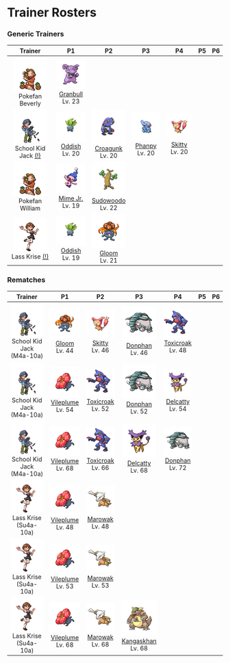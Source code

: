 # Trainer Rosters

### Generic Trainers

| Trainer | P1 | P2 | P3 | P4 | P5 | P6 |
|:-------:|:--:|:--:|:--:|:--:|:--:|:--:|
| ![Pokefan Beverly](../../assets/trainers/pokefan.png "Pokefan Beverly")<br>Pokefan Beverly | ![Granbull](../../assets/sprites/granbull/front.gif "Granbull")<br>[Granbull](../../pokemon/granbull.md/)<br>Lv. 23 |
| ![School Kid Jack (!)](../../assets/trainers/school_kid.png "School Kid Jack (!)")<br>School Kid Jack [(!)](#rematches) | ![Oddish](../../assets/sprites/oddish/front.gif "Oddish")<br>[Oddish](../../pokemon/oddish.md/)<br>Lv. 20 | ![Croagunk](../../assets/sprites/croagunk/front.gif "Croagunk")<br>[Croagunk](../../pokemon/croagunk.md/)<br>Lv. 20 | ![Phanpy](../../assets/sprites/phanpy/front.gif "Phanpy")<br>[Phanpy](../../pokemon/phanpy.md/)<br>Lv. 20 | ![Skitty](../../assets/sprites/skitty/front.gif "Skitty")<br>[Skitty](../../pokemon/skitty.md/)<br>Lv. 20 |
| ![Pokefan William](../../assets/trainers/pokefan.png "Pokefan William")<br>Pokefan William | ![Mime Jr.](../../assets/sprites/mime-jr/front.gif "Mime Jr.")<br>[Mime Jr.](../../pokemon/mime-jr.md/)<br>Lv. 19 | ![Sudowoodo](../../assets/sprites/sudowoodo/front.gif "Sudowoodo")<br>[Sudowoodo](../../pokemon/sudowoodo.md/)<br>Lv. 22 |
| ![Lass Krise (!)](../../assets/trainers/lass.png "Lass Krise (!)")<br>Lass Krise [(!)](#rematches) | ![Oddish](../../assets/sprites/oddish/front.gif "Oddish")<br>[Oddish](../../pokemon/oddish.md/)<br>Lv. 19 | ![Gloom](../../assets/sprites/gloom/front.gif "Gloom")<br>[Gloom](../../pokemon/gloom.md/)<br>Lv. 21 |


### Rematches

| Trainer | P1 | P2 | P3 | P4 | P5 | P6 |
|:-------:|:--:|:--:|:--:|:--:|:--:|:--:|
| ![School Kid Jack (M4a-10a)](../../assets/trainers/school_kid.png "School Kid Jack (M4a-10a)")<br>School Kid Jack (M4a-10a) | ![Gloom](../../assets/sprites/gloom/front.gif "Gloom")<br>[Gloom](../../pokemon/gloom.md/)<br>Lv. 44 | ![Skitty](../../assets/sprites/skitty/front.gif "Skitty")<br>[Skitty](../../pokemon/skitty.md/)<br>Lv. 46 | ![Donphan](../../assets/sprites/donphan/front.gif "Donphan")<br>[Donphan](../../pokemon/donphan.md/)<br>Lv. 46 | ![Toxicroak](../../assets/sprites/toxicroak/front.gif "Toxicroak")<br>[Toxicroak](../../pokemon/toxicroak.md/)<br>Lv. 48 |
| ![School Kid Jack (M4a-10a)](../../assets/trainers/school_kid.png "School Kid Jack (M4a-10a)")<br>School Kid Jack (M4a-10a) | ![Vileplume](../../assets/sprites/vileplume/front.gif "Vileplume")<br>[Vileplume](../../pokemon/vileplume.md/)<br>Lv. 54 | ![Toxicroak](../../assets/sprites/toxicroak/front.gif "Toxicroak")<br>[Toxicroak](../../pokemon/toxicroak.md/)<br>Lv. 52 | ![Donphan](../../assets/sprites/donphan/front.gif "Donphan")<br>[Donphan](../../pokemon/donphan.md/)<br>Lv. 52 | ![Delcatty](../../assets/sprites/delcatty/front.gif "Delcatty")<br>[Delcatty](../../pokemon/delcatty.md/)<br>Lv. 54 |
| ![School Kid Jack (M4a-10a)](../../assets/trainers/school_kid.png "School Kid Jack (M4a-10a)")<br>School Kid Jack (M4a-10a) | ![Vileplume](../../assets/sprites/vileplume/front.gif "Vileplume")<br>[Vileplume](../../pokemon/vileplume.md/)<br>Lv. 68 | ![Toxicroak](../../assets/sprites/toxicroak/front.gif "Toxicroak")<br>[Toxicroak](../../pokemon/toxicroak.md/)<br>Lv. 66 | ![Delcatty](../../assets/sprites/delcatty/front.gif "Delcatty")<br>[Delcatty](../../pokemon/delcatty.md/)<br>Lv. 68 | ![Donphan](../../assets/sprites/donphan/front.gif "Donphan")<br>[Donphan](../../pokemon/donphan.md/)<br>Lv. 72 |
| ![Lass Krise (Su4a-10a)](../../assets/trainers/lass.png "Lass Krise (Su4a-10a)")<br>Lass Krise (Su4a-10a) | ![Vileplume](../../assets/sprites/vileplume/front.gif "Vileplume")<br>[Vileplume](../../pokemon/vileplume.md/)<br>Lv. 48 | ![Marowak](../../assets/sprites/marowak/front.gif "Marowak")<br>[Marowak](../../pokemon/marowak.md/)<br>Lv. 48 |
| ![Lass Krise (Su4a-10a)](../../assets/trainers/lass.png "Lass Krise (Su4a-10a)")<br>Lass Krise (Su4a-10a) | ![Vileplume](../../assets/sprites/vileplume/front.gif "Vileplume")<br>[Vileplume](../../pokemon/vileplume.md/)<br>Lv. 53 | ![Marowak](../../assets/sprites/marowak/front.gif "Marowak")<br>[Marowak](../../pokemon/marowak.md/)<br>Lv. 53 |
| ![Lass Krise (Su4a-10a)](../../assets/trainers/lass.png "Lass Krise (Su4a-10a)")<br>Lass Krise (Su4a-10a) | ![Vileplume](../../assets/sprites/vileplume/front.gif "Vileplume")<br>[Vileplume](../../pokemon/vileplume.md/)<br>Lv. 68 | ![Marowak](../../assets/sprites/marowak/front.gif "Marowak")<br>[Marowak](../../pokemon/marowak.md/)<br>Lv. 68 | ![Kangaskhan](../../assets/sprites/kangaskhan/front.gif "Kangaskhan")<br>[Kangaskhan](../../pokemon/kangaskhan.md/)<br>Lv. 68 |


